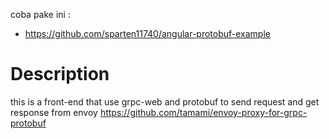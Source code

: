 coba pake ini :

* https://github.com/sparten11740/angular-protobuf-example

# Description

this is a front-end that use grpc-web and protobuf to send request and get response from envoy https://github.com/tamami/envoy-proxy-for-grpc-protobuf